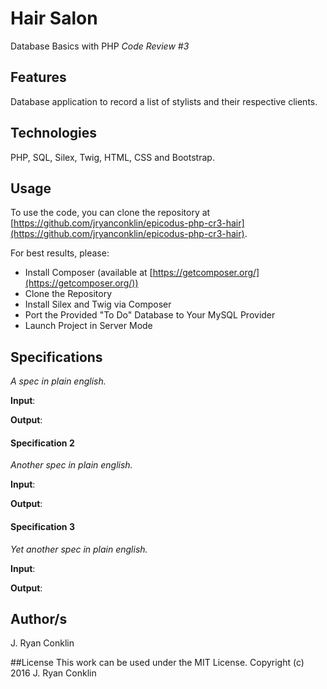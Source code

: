 # Hair Salon
Database Basics with PHP
*Code Review #3*

## Features
Database application to record a list of stylists and their respective clients.

## Technologies

PHP, SQL, Silex, Twig, HTML, CSS and Bootstrap.

## Usage

To use the code, you can clone the repository at [https://github.com/jryanconklin/epicodus-php-cr3-hair](https://github.com/jryanconklin/epicodus-php-cr3-hair).

For best results, please:

- Install Composer (available at [https://getcomposer.org/](https://getcomposer.org/))
- Clone the Repository
- Install Silex and Twig via Composer
- Port the Provided "To Do" Database to Your MySQL Provider
- Launch Project in Server Mode

## Specifications

*A spec in plain english.*

__Input__:

__Output__:

#### Specification 2 ####
*Another spec in plain english.*

__Input__:

__Output__:

#### Specification 3 ####
*Yet another spec in plain english.*

__Input__:

__Output__:

## Author/s
J. Ryan Conklin

##License
This work can be used under the MIT License.
Copyright (c) 2016 J. Ryan Conklin

